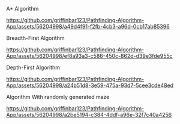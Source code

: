 A* Algorithm

https://github.com/griffinbar123/Pathfinding-Algorithm-App/assets/56204998/a49d4f91-f2fb-4cb3-a96d-0cb17ab85396

Breadth-First Algorithm

https://github.com/griffinbar123/Pathfinding-Algorithm-App/assets/56204998/ef8a93a3-c586-450c-862d-d39e3fde955c

Depth-First Algorithm

https://github.com/griffinbar123/Pathfinding-Algorithm-App/assets/56204998/a24b51d8-3e59-475a-93d7-5cee3cde48ed



Algorithm With randomly generated maze

https://github.com/griffinbar123/Pathfinding-Algorithm-App/assets/56204998/a2be5194-c384-4ddf-a96e-32f7c40a4256




